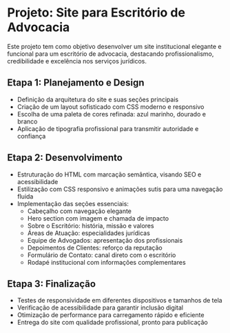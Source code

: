 # Projeto: Site para Escritório de Advocacia

Este projeto tem como objetivo desenvolver um site institucional elegante e funcional para um escritório de advocacia, destacando profissionalismo, credibilidade e excelência nos serviços jurídicos.

## Etapa 1: Planejamento e Design

- Definição da arquitetura do site e suas seções principais  
- Criação de um layout sofisticado com CSS moderno e responsivo  
- Escolha de uma paleta de cores refinada: azul marinho, dourado e branco  
- Aplicação de tipografia profissional para transmitir autoridade e confiança  

## Etapa 2: Desenvolvimento

- Estruturação do HTML com marcação semântica, visando SEO e acessibilidade  
- Estilização com CSS responsivo e animações sutis para uma navegação fluida  
- Implementação das seções essenciais:  
  - Cabeçalho com navegação elegante  
  - Hero section com imagem e chamada de impacto  
  - Sobre o Escritório: história, missão e valores  
  - Áreas de Atuação: especialidades jurídicas  
  - Equipe de Advogados: apresentação dos profissionais  
  - Depoimentos de Clientes: reforço da reputação  
  - Formulário de Contato: canal direto com o escritório  
  - Rodapé institucional com informações complementares  

## Etapa 3: Finalização

- Testes de responsividade em diferentes dispositivos e tamanhos de tela  
- Verificação de acessibilidade para garantir inclusão digital  
- Otimização de performance para carregamento rápido e eficiente  
- Entrega do site com qualidade profissional, pronto para publicação  

